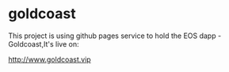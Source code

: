 # goldcoast

This project is using github pages service to hold the EOS dapp -Goldcoast,It's live on:

http://www.goldcoast.vip
